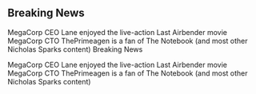 ## Breaking News

MegaCorp CEO Lane enjoyed the live-action Last Airbender movie
MegaCorp CTO ThePrimeagen is a fan of The Notebook (and most other Nicholas Sparks content) Breaking News

MegaCorp CEO Lane enjoyed the live-action Last Airbender movie
MegaCorp CTO ThePrimeagen is a fan of The Notebook (and most other Nicholas Sparks content)
